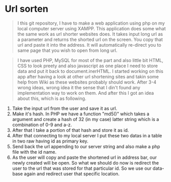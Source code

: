 Url sorten
=====
> I this git repository, I have to make a web application using php on my local computer server using XAMPP. This
application does some what the same work as url shorter websites does. It takes input long url as a  parameter and returns
the shorted url on the screen. You copy that url and  paste it into the address. It will automatically re-direct you to 
same page that you wish to open from long url.
          
> I have used PHP, MySQL for most of the part and also little bit HTML, CSS to look preety and also javascript as
one place I need to store data and put it back to document.inerHTML. I started working on this app after having a look at
other url shortening sites and takin some help from Wiki as these websites probably should work. After 3-4 wrong ideas, 
wrong idea it the sense that I din't found any implementation way to work on them. And after this I got an idea about this, 
which is as following.

1. Take the input url from the user and save it as url.
2. Make it's hash. In PHP we have a function "md5()" which takes a argument and create a hash of 32
    (in my case) latter string which is a combination of 0-9 and a-z.
3. After that I take a portion of that hash and store it as id.      
4. After that connecting to my local server I put these two datas in a table in two raw having id as primary key.
5. Send back the url appending to our server string and also make a php file  with the id name. 
6. As the user will copy and paste the shortened url in address bar, our newly created will be open. So what we should do
   now is redirect the user to the url that was stored for that particular id. So we use our data-base again and redirect
   user that specific location.
